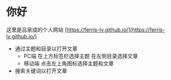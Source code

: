 # 你好
这里是吕泉成的个人网站 [https://ferris-lv.github.io/](https://ferris-lv.github.io/)

- 通过主题和目录以打开文章  
  * PC端 在上方标签栏选择主题 在左侧目录选择文章  
  * 移动端 点击左上角图标选择主题和文章  
- 搜索关键词以打开文章